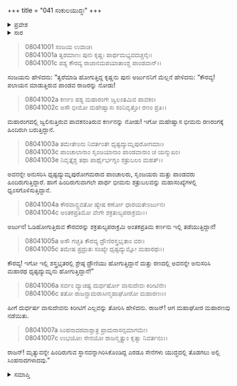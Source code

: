 +++
title = "041 ಸಂಕುಲಯುದ್ಧಃ"
+++

<details><summary>ಪ್ರವೇಶ</summary>


।।   ಓಂ ಓಂ ನಮೋ ನಾರಾಯಣಾಯ।।   ಶ್ರೀ ವೇದವ್ಯಾಸಾಯ ನಮಃ ।।

ಶ್ರೀ ಕೃಷ್ಣದ್ವೈಪಾಯನ ವೇದವ್ಯಾಸ ವಿರಚಿತ  

**ಶ್ರೀ ಮಹಾಭಾರತ**

**ಕರ್ಣ ಪರ್ವ**

**ಕರ್ಣವಧ ಪರ್ವ**

**ಅಧ್ಯಾಯ 41**

</details>

<details><summary>ಸಾರ</summary>

ಕೃಷ್ಣನು ಅರ್ಜುನನಿಗೆ ರಣರಂಗದಲ್ಲಿ ಯುದ್ಧಮಾಡುತ್ತಿರುವವರನ್ನು ತೋರಿಸಿದುದು (1-7).


</details>


> 08041001 ಸಂಜಯ ಉವಾಚ।   
08041001a ತ್ವರಮಾಣಃ ಪುನಃ ಕೃಷ್ಣಃ ಪಾರ್ಥಮಭ್ಯವದಚ್ಚನೈಃ।   
08041001c ಪಶ್ಯ ಕೌರವ್ಯ ರಾಜಾನಮಪಯಾತಾಂಶ್ಚ ಪಾಂಡವಾನ್।।

ಸಂಜಯನು ಹೇಳಿದನು: “ತ್ವರೆಮಾಡಿ ಹೋಗುತ್ತಿದ್ದ ಕೃಷ್ಣನು ಪುನಃ ಅರ್ಜುನನಿಗೆ ಮೆಲ್ಲನೆ ಹೇಳಿದನು: “ಕೌರವ್ಯ! ಪಲಾಯನ ಮಾಡುತ್ತಿರುವ ಪಾಂಡವ ರಾಜರನ್ನು ನೋಡು!

> 08041002a ಕರ್ಣಂ ಪಶ್ಯ ಮಹಾರಂಗೇ ಜ್ವಲಂತಮಿವ ಪಾವಕಂ।   
08041002c ಅಸೌ ಭೀಮೋ ಮಹೇಷ್ವಾಸಃ ಸಂನಿವೃತ್ತೋ ರಣಂ ಪ್ರತಿ।।

ಮಹಾರಂಗದಲ್ಲಿ ಜ್ವಲಿಸುತ್ತಿರುವ ಪಾವಕನಂತಿರುವ ಕರ್ಣನನ್ನು ನೋಡು! ಇಗೋ ಮಹೇಷ್ವಾಸ ಭೀಮನು ರಣರಂಗಕ್ಕೆ ಹಿಂದಿರುಗಿ ಬರುತ್ತಿದ್ದಾನೆ.

> 08041003a ತಮೇತೇಽನು ನಿವರ್ತಂತೇ ಧೃಷ್ಟದ್ಯುಮ್ನಪುರೋಗಮಾಃ।   
08041003c ಪಾಂಚಾಲಾನಾಂ ಸೃಂಜಯಾನಾಂ ಪಾಂಡವಾನಾಂ ಚ ಯನ್ಮುಖಂ।   
08041003e ನಿವೃತ್ತೈಶ್ಚ ತಥಾ ಪಾರ್ಥೈರ್ಭಗ್ನಂ ಶತ್ರುಬಲಂ ಮಹತ್।।

ಅವನನ್ನೇ ಅನುಸರಿಸಿ ಧೃಷ್ಟದ್ಯುಮ್ನಪುರೋಗಮರಾದ ಪಾಂಚಾಲರು, ಸೃಂಜಯರು ಮತ್ತು ಪಾಂಡವರು ಹಿಂದಿರುಗುತ್ತಿದ್ದಾರೆ. ಹಾಗೆ ಹಿಂದಿರುಗುವಾಗಲೇ ಪಾರ್ಥ ಭೀಮನು ಶತ್ರುಬಲವನ್ನು ಮಹಾಸಂಖ್ಯೆಗಳಲ್ಲಿ ಧ್ವಂಸಗೊಳಿಸುತ್ತಿದ್ದಾನೆ.

> 08041004a ಕೌರವಾನ್ದ್ರವತೋ ಹ್ಯೇಷ ಕರ್ಣೋ ಧಾರಯತೇಽರ್ಜುನ।   
08041004c ಅಂತಕಪ್ರತಿಮೋ ವೇಗೇ ಶಕ್ರತುಲ್ಯಪರಾಕ್ರಮಃ।।

ಅರ್ಜುನ! ಓಡಿಹೋಗುತ್ತಿರುವ ಕೌರವರನ್ನು ಶಕ್ರತುಲ್ಯಪರಾಕ್ರಮಿ ಅಂತಕಪ್ರತಿಮ ಕರ್ಣನು ಇಲ್ಲಿ ತಡೆಯುತ್ತಿದ್ದಾನೆ!

> 08041005a ಅಸೌ ಗಚ್ಚತಿ ಕೌರವ್ಯ ದ್ರೌಣಿರಸ್ತ್ರಭೃತಾಂ ವರಃ।   
08041005c ತಮೇಷ ಪ್ರದ್ರುತಃ ಸಂಖ್ಯೇ ಧೃಷ್ಟದ್ಯುಮ್ನೋ ಮಹಾರಥಃ।।

ಕೌರವ್ಯ! ಇಗೋ ಇಲ್ಲಿ ಶಸ್ತ್ರಭೃತರಲ್ಲಿ ಶ್ರೇಷ್ಠ ದ್ರೌಣಿಯು ಹೋಗುತ್ತಿದ್ದಾನೆ ಮತ್ತು ರಣದಲ್ಲಿ ಅವನನ್ನೇ ಅನುಸರಿಸಿ ಮಹಾರಥ ಧೃಷ್ಟದ್ಯುಮ್ನನು ಹೋಗುತ್ತಿದ್ದಾನೆ!”

> 08041006a ಸರ್ವಂ ವ್ಯಾಚಷ್ಟ ದುರ್ಧರ್ಷೋ ವಾಸುದೇವಃ ಕಿರೀಟಿನೇ।   
08041006c ತತೋ ರಾಜನ್ಪ್ರಾದುರಾಸೀನ್ಮಹಾಘೋರೋ ಮಹಾರಣಃ।।

ಹೀಗೆ ದುರ್ಧರ್ಷ ವಾಸುದೇವನು ಕಿರೀಟಿಗೆ ಎಲ್ಲವನ್ನು ತೋರಿಸಿ ಹೇಳಿದನು. ರಾಜನ್! ಆಗ ಮಹಾಘೋರ ಮಹಾರಣವು ನಡೆಯಿತು.

> 08041007a ಸಿಂಹನಾದರವಾಶ್ಚಾತ್ರ ಪ್ರಾದುರಾಸನ್ಸಮಾಗಮೇ।   
08041007c ಉಭಯೋಃ ಸೇನಯೋ ರಾಜನ್ಮೃತ್ಯುಂ ಕೃತ್ವಾ ನಿವರ್ತನಂ।।

ರಾಜನ್! ಮೃತ್ಯುವನ್ನೇ ಹಿಂದಿರುಗುವ ಸ್ಥಾನವನ್ನಾಗಿರಿಸಿಕೊಂಡಿದ್ದ ಎರಡೂ ಸೇನೆಗಳು ಯುದ್ಧದಲ್ಲಿ ತೊಡಗಲು ಅಲ್ಲಿ ಸಿಂಹನಾದಗಳಾದವು.”


<details><summary>ಸಮಾಪ್ತಿ</summary>


ಇತಿ ಶ್ರೀ ಮಹಾಭಾರತೇ ಕರ್ಣಪರ್ವಣಿ ಸಂಕುಲಯುದ್ಧೇ ಏಕಚತ್ವಾರಿಂಶೋಽಧ್ಯಾಯಃ।।  
ಇದು ಶ್ರೀ ಮಹಾಭಾರತದಲ್ಲಿ ಕರ್ಣಪರ್ವದಲ್ಲಿ ಸಂಕುಲಯುದ್ಧ ಎನ್ನುವ ನಲ್ವತ್ತೊಂದನೇ ಅಧ್ಯಾಯವು.


</details>
